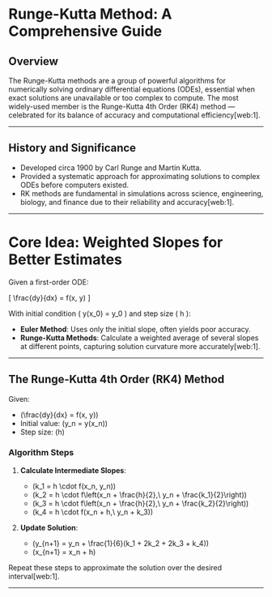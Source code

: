 # Runge-Kutta Method: A Comprehensive Guide

## Overview

The Runge-Kutta methods are a group of powerful algorithms for numerically solving ordinary differential equations (ODEs), essential when exact solutions are unavailable or too complex to compute. The most widely-used member is the Runge-Kutta 4th Order (RK4) method — celebrated for its balance of accuracy and computational efficiency[web:1].

---

## History and Significance

- Developed circa 1900 by Carl Runge and Martin Kutta.
- Provided a systematic approach for approximating solutions to complex ODEs before computers existed.
- RK methods are fundamental in simulations across science, engineering, biology, and finance due to their reliability and accuracy[web:1].

---

# Core Idea: Weighted Slopes for Better Estimates

Given a first-order ODE:

\[
\frac{dy}{dx} = f(x, y)
\]

With initial condition \( y(x_0) = y_0 \) and step size \( h \):

- **Euler Method**: Uses only the initial slope, often yields poor accuracy.
- **Runge-Kutta Methods**: Calculate a weighted average of several slopes at different points, capturing solution curvature more accurately[web:1].

---

## The Runge-Kutta 4th Order (RK4) Method

Given:

- \(\frac{dy}{dx} = f(x, y)\)
- Initial value: \(y_n = y(x_n)\)
- Step size: \(h\)

### Algorithm Steps

1. **Calculate Intermediate Slopes**:
   - \(k_1 = h \cdot f(x_n, y_n)\)
   - \(k_2 = h \cdot f\left(x_n + \frac{h}{2},\ y_n + \frac{k_1}{2}\right)\)
   - \(k_3 = h \cdot f\left(x_n + \frac{h}{2},\ y_n + \frac{k_2}{2}\right)\)
   - \(k_4 = h \cdot f(x_n + h,\ y_n + k_3)\)

2. **Update Solution**:
   - \(y_{n+1} = y_n + \frac{1}{6}(k_1 + 2k_2 + 2k_3 + k_4)\)
   - \(x_{n+1} = x_n + h\)

Repeat these steps to approximate the solution over the desired interval[web:1].

---
